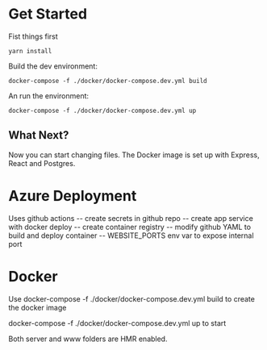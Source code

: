# Get Started  

Fist things first
```
yarn install
```
Build the dev environment:
```
docker-compose -f ./docker/docker-compose.dev.yml build
```
An run the environment:
```
docker-compose -f ./docker/docker-compose.dev.yml up
```

## What Next?
Now you can start changing files. The Docker image is set up with Express, React and Postgres.

# Azure Deployment
Uses github actions
-- create secrets in github repo
-- create app service with docker deploy
-- create container registry
-- modify github YAML to build and deploy container
-- WEBSITE_PORTS env var to expose internal port

# Docker
Use docker-compose -f ./docker/docker-compose.dev.yml build to create the docker image

docker-compose -f ./docker/docker-compose.dev.yml up to start

Both server and www folders are HMR enabled.